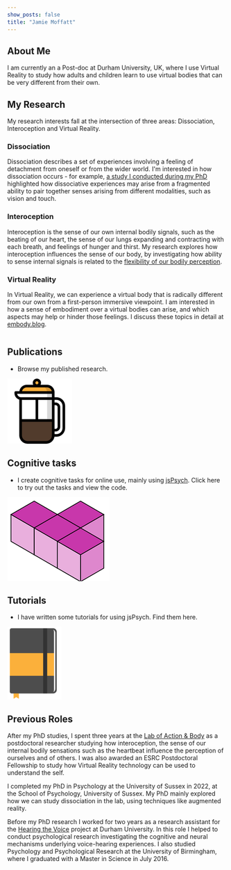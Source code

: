 ```yaml
---
show_posts: false
title: "Jamie Moffatt"
---
```

## About Me
I am currently an a Post-doc at Durham University, UK, where I use Virtual Reality to study how adults and children learn to use virtual bodies that can be very different from their own.

## My Research

My research interests fall at the intersection of three areas: Dissociation, Interoception and Virtual Reality.

### Dissociation
Dissociation describes a set of experiences involving a feeling of detachment from oneself or from the wider world. I'm interested in how dissociation occurs - for example, [a study I conducted during my PhD](https://doi.org/10.31234/osf.io/e5z74) highlighted how dissociative experiences may arise from a fragmented ability to pair together senses arising from different modalities, such as vision and touch.

### Interoception
Interoception is the sense of our own internal bodily signals, such as the beating of our heart, the sense of our lungs expanding and contracting with each breath, and feelings of hunger and thirst. My research explores how interoception influences the sense of our body, by investigating how ability to sense internal signals is related to the [flexibility of our bodily perception](https://doi.org/10.1016/j.biopsycho.2024.108756).

### Virtual Reality
In Virtual Reality, we can experience a virtual body that is radically different from our own from a first-person immersive viewpoint. I am interested in how a sense of embodiment over a virtual bodies can arise, and which aspects may help or hinder those feelings. I discuss these topics in detail at [embody.blog](https://embody.blog/).


<div class="row publications" onclick="window.location='/publications'">
<div class="column left">
<h2>Publications</h2>
<ul><li>Browse my published research.</li></ul>
</div>
<div class="column right">
<img src="assets/img/coffee.png"/>
</div>

</div>

<div class="row tasks" onclick="window.location='/task_list'">
<div class="column left">
<h2>Cognitive tasks</h2>
<ul>
<li>I create cognitive tasks for online use, mainly using <a href="https://www.jspsych.org/7.0/">jsPsych</a>. Click here to try out the tasks and view the code.</li>
</ul>
</div>

<div class="column right">
<img src="assets/img/t_block.png"/>
</div>

</div>

<div class="row tutorials" onclick="window.location='/jspsych'">
<div class="column left">
<h2>Tutorials</h2>
<ul><li>I have written some tutorials for using jsPsych. Find them here.</li></ul>
</div>
<div class="column right">
<img src="assets/img/notebook.png"/>
</div>

</div>


## Previous Roles
After my PhD studies, I spent three years at the [Lab of Action & Body](http://manostsakiris.com/index.php/research/lab/) as a postdoctoral researcher studying how interoception, the sense of our internal bodily sensations such as the heartbeat influence the perception of ourselves and of others. I was also awarded an ESRC Postdoctoral Fellowship to study how Virtual Reality technology can be used to understand the self.  

I completed my PhD in Psychology at the University of Sussex in 2022, at the School of Psychology, University of Sussex. My PhD mainly explored how we can study dissociation in the lab, using techniques like augmented reality.

Before my PhD research I worked for two years as a research assistant for the [Hearing the Voice](https://hearingthevoice.org/) project at Durham University. In this role I helped to conduct psychological research investigating the cognitive and neural mechanisms underlying voice-hearing experiences. I also studied Psychology and Psychological Research at the University of Birmingham, where I graduated with a Master in Science in July 2016.

